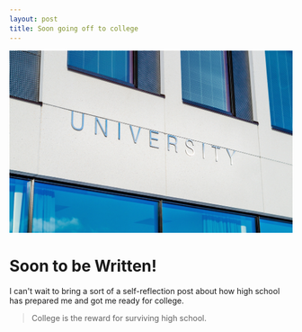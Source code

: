 ```yaml
---
layout: post
title: Soon going off to college
---
```


![College](/images/architecture-building-campus-356086.jpg)

# Soon to be Written!

I can't wait to bring a sort of a self-reflection post about how high school has prepared me and got me ready for college.

> College is the reward for surviving high school.
